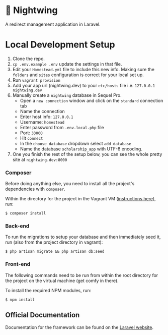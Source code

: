 # 🌚 Nightwing
A redirect management application in Laravel.


# Local Development Setup 

1. Clone the repo.
2. `cp .env.example .env` update the settings in that file. 
3. Edit your `Homestead.yml` file to include this new info. Making sure the `folders` and `sites` configuration is correct for your local set up. 
4. Run `vagrant provision` 
4. Add your app url (nightwing.dev) to your `etc/hosts` file i.e. `127.0.0.1 nightwing.dev`
5. Manually create a `nightwing` database in Sequel Pro.
    - Open a `new connection` window and click on the `standard` connection tab
    - Name the connection 
    - Enter host info: `127.0.0.1`
    - Username: `homestead` 
    - Enter password from `.env.local.php` file
    - Port: `33060`
    - Hit `connect`
    - In the `choose database` dropdown select `add database`
    - Name the database `scholarship_app` with UTF-8 encoding.
6. One you finish the rest of the setup below, you can see the whole pretty site at `nightwing.dev:8000`


### Composer

Before doing anything else, you need to install all the project's dependencies with `composer`. 

Within the directory for the project in the Vagrant VM ([instructions here](https://github.com/DoSomething/ds-homestead#ssh-into-virtual-machine)), run:

    $ composer install

### Back-end

To run the migrations to setup your database and then immediately seed it, run (also from the project directory in vagrant):

    $ php artisan migrate && php artisan db:seed

### Front-end

The following commands need to be run from within the root directory for the project on the virtual machine (get comfy in there).

To install the required NPM modules, run:

    $ npm install


## Official Documentation

Documentation for the framework can be found on the [Laravel website](http://laravel.com/docs).
